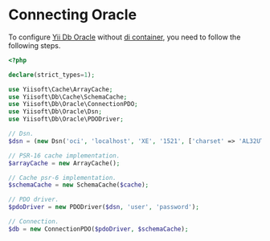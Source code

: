 # Connecting Oracle

To configure [Yii Db Oracle](https://github.com/yiisoft/db-oracle) without [di container](https://github.com/yiisoft/di), you need to follow the following steps.

```php
<?php

declare(strict_types=1);

use Yiisoft\Cache\ArrayCache;
use Yiisoft\Db\Cache\SchemaCache;
use Yiisoft\Db\Oracle\ConnectionPDO;
use Yiisoft\Db\Oracle\Dsn;
use Yiisoft\Db\Oracle\PDODriver;

// Dsn.
$dsn = (new Dsn('oci', 'localhost', 'XE', '1521', ['charset' => 'AL32UTF8']))->asString();

// PSR-16 cache implementation.
$arrayCache = new ArrayCache();

// Cache psr-6 implementation.
$schemaCache = new SchemaCache($cache);

// PDO driver.
$pdoDriver = new PDODriver($dsn, 'user', 'password'); 

// Connection.
$db = new ConnectionPDO($pdoDriver, $schemaCache);
```

